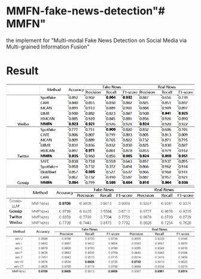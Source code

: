 # MMFN-fake-news-detection"# MMFN" 
the implement for "Multi-modal Fake News Detection on Social Media via Multi-grained Information Fusion"
# Result
![Overall](整体比较.png)
![Overall](复现结果.png)
![Overall](消融实验.png)

